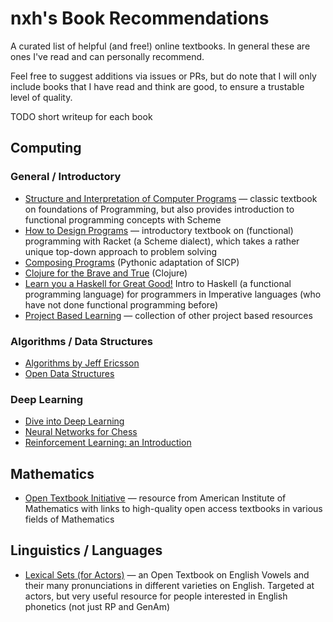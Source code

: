 # nxh's Book Recommendations

A curated list of helpful (and free!) online textbooks. In general these are ones I've read and can personally recommend.

Feel free to suggest additions via issues or PRs, but do note that I will only include books that I have read and think are good, to ensure a trustable level of quality.

TODO short writeup for each book

## Computing

### General / Introductory

* [Structure and Interpretation of Computer Programs](https://mitp-content-server.mit.edu/books/content/sectbyfn/books_pres_0/6515/sicp.zip/index.html) — classic textbook on foundations of Programming, but also provides introduction to functional programming concepts with Scheme
* [How to Design Programs](https://htdp.org/) — introductory textbook on (functional) programming with Racket (a Scheme dialect), which takes a rather unique top-down approach to problem solving
* [Composing Programs](https://www.composingprograms.com/) (Pythonic adaptation of SICP)
* [Clojure for the Brave and True](https://www.braveclojure.com/clojure-for-the-brave-and-true/) (Clojure)
* [Learn you a Haskell for Great Good!](http://learnyouahaskell.com/) Intro to Haskell (a functional programming language) for programmers in Imperative languages (who have not done functional programming before)
* [Project Based Learning](https://github.com/practical-tutorials/project-based-learning) — collection of other project based resources

### Algorithms / Data Structures

* [Algorithms by Jeff Ericsson](https://algorithms.wtf)
* [Open Data Structures](https://opendatastructures.org/)

### Deep Learning

* [Dive into Deep Learning](https://d2l.ai/)
* [Neural Networks for Chess](https://github.com/asdfjkl/neural_network_chess)
* [Reinforcement Learning: an Introduction](http://incompleteideas.net/book/the-book-2nd.html)

## Mathematics 

* [Open Textbook Initiative](https://aimath.org/textbooks/) — resource from American Institute of Mathematics with links to high-quality open access textbooks in various fields of Mathematics

## Linguistics / Languages

* [Lexical Sets (for Actors)](https://ecampusontario.pressbooks.pub/lexicalsets/) — an Open Textbook on English Vowels and their many pronunciations in different varieties on English. Targeted at actors, but very useful resource for people interested in English phonetics (not just RP and GenAm)